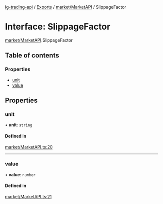 [ig-trading-api](../README.md) / [Exports](../modules.md) / [market/MarketAPI](../modules/market_MarketAPI.md) / SlippageFactor

# Interface: SlippageFactor

[market/MarketAPI](../modules/market_MarketAPI.md).SlippageFactor

## Table of contents

### Properties

- [unit](market_MarketAPI.SlippageFactor.md#unit)
- [value](market_MarketAPI.SlippageFactor.md#value)

## Properties

### unit

• **unit**: `string`

#### Defined in

[market/MarketAPI.ts:20](https://github.com/bennycode/ig-trading-api/blob/f7fd8d0/src/market/MarketAPI.ts#L20)

---

### value

• **value**: `number`

#### Defined in

[market/MarketAPI.ts:21](https://github.com/bennycode/ig-trading-api/blob/f7fd8d0/src/market/MarketAPI.ts#L21)
